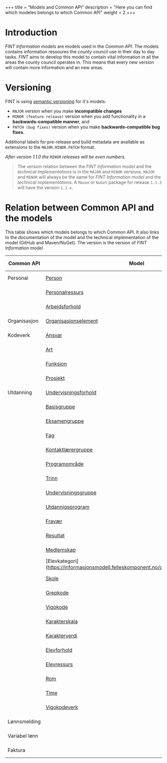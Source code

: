 +++
title = "Models and Common API"
description = "Here you can find which modeles belongs to which Common API"
weight = 2
+++

# Introduction
*FINT Information models* are models used in the *Common API*. The models contains information ressoures the county council use in their day to day tasks. *FINT* aims to develop this model to contain vital information in all the areas the county council operates in. This means that every new version will contain more information and an new areas.

# Versioning

FINT is using [semantic versioning](http://semver.org/) for it's models:

- `MAJOR` version when you make **incompatible changes**
- `MINOR (feature release)` version when you add functionality in a **backwards-compatible manner**, and
- `PATCH (bug fixes)` version when you make **backwards-compatible bug fixes**.

Additional labels for pre-release and build metadata are available as extensions to the `MAJOR.MINOR.PATCH` format. 

*After version 1.1.0 the `MINOR` releases will be even numbers.*


>The version relation between the *FINT Information model* and the *technical implementations* is in the `MAJOR` and `MINOR` versions. `MAJOR` and `MINOR` will always be the same for *FINT Information model* and the *technical implementations*. A `Maven` or `NuGet` package for release `1.1.3` will have the version `1.1.x`. 


# Relation between Common API and the models
This table shows which models belongs to which Common API. It also links to the documentation of the model and the technical implementation of the model (GitHub and Maven/NuGet). The version is the version of *FINT Information model*

|  **Common API** | **Model** | **Technical** | **Current release** |
|  ------ | ------ | ------ | ------ |
|  Personal | [Person](https://informasjonsmodell.felleskomponent.no/docs/felles_person) | [Java](https://docs.felleskomponent.no/java/fint-administrasjon-model-java) / [.NET](https://docs.felleskomponent.no/net) | v1.1.0-rc2 |
|           | [Personalressurs](https://informasjonsmodell.felleskomponent.no/docs/personal_personalressurs) | [Java](https://docs.felleskomponent.no/java/fint-administrasjon-model-java) / [.NET](https://docs.felleskomponent.no/net) | v1.1.0-rc2 |
|           | [Arbeidsforhold](https://informasjonsmodell.felleskomponent.no/docs/personal_arbeidsforhold) | [Java](https://docs.felleskomponent.no/java/fint-administrasjon-model-java) / [.NET](https://docs.felleskomponent.no/net) | v1.1.0-rc2 |
|  Organisasjon | [Organisasjonselement](https://informasjonsmodell.felleskomponent.no/docs/organisasjon_organisasjonselement) | [Java](https://docs.felleskomponent.no/java/fint-administrasjon-model-java) / [.NET](https://docs.felleskomponent.no/net)| v1.1.0-rc2 |
|  Kodeverk | [Ansvar](https://informasjonsmodell.felleskomponent.no/docs/kodeverk_ansvar) | [Java](https://docs.felleskomponent.no/java/fint-administrasjon-model-java) / [.NET](https://docs.felleskomponent.no/net) | v1.1.0-rc2 |
|   | [Art](https://informasjonsmodell.felleskomponent.no/docs/kodeverk_art) | [Java](https://docs.felleskomponent.no/java/fint-administrasjon-model-java) / [.NET](https://docs.felleskomponent.no/net) | v1.1.0-rc2 |
|   | [Funksjon](https://informasjonsmodell.felleskomponent.no/docs/kodeverk_funksjon) | [Java](https://docs.felleskomponent.no/java/fint-administrasjon-model-java) / [.NET](https://docs.felleskomponent.no/net)| v1.1.0-rc2 |
|   | [Prosjekt](https://informasjonsmodell.felleskomponent.no/docs/kodeverk_prosjekt) | [Java](https://docs.felleskomponent.no/java/fint-administrasjon-model-java) / [.NET](https://docs.felleskomponent.no/net)| v1.1.0-rc2 |
|  Utdanning | [Undervisningsforhold](https://informasjonsmodell.felleskomponent.no/docs/basisklasser_undervisningsforhold) | [Java](https://docs.felleskomponent.no/java/fint-utdanning-model-java) / [.NET](https://docs.felleskomponent.no/net)| v1.1.0-rc2 |
|   | [Basisgruppe](https://informasjonsmodell.felleskomponent.no/docs/gruppe_basisgruppe) | [Java](https://docs.felleskomponent.no/java/fint-utdanning-model-java) / [.NET](https://docs.felleskomponent.no/net)| v1.1.0-rc2 |
|   | [Eksamengruppe](https://informasjonsmodell.felleskomponent.no/docs/gruppe_eksamengruppe) | [Java](https://docs.felleskomponent.no/java/fint-utdanning-model-java) / [.NET](https://docs.felleskomponent.no/net)| v1.1.0-rc2 |
|   | [Fag](https://informasjonsmodell.felleskomponent.no/docs/gruppe_fag) | [Java](https://docs.felleskomponent.no/java/fint-utdanning-model-java) / [.NET](https://docs.felleskomponent.no/net)| v1.1.0-rc2 |
|   | [Kontaktlærergruppe](https://informasjonsmodell.felleskomponent.no/docs/gruppe_kontaktlarergruppe) | [Java](https://docs.felleskomponent.no/java/fint-utdanning-model-java) / [.NET](https://docs.felleskomponent.no/net)| v1.1.0-rc2 |
|   | [Programområde](https://informasjonsmodell.felleskomponent.no/docs/gruppe_programomrade) | [Java](https://docs.felleskomponent.no/java/fint-utdanning-model-java) / [.NET](https://docs.felleskomponent.no/net)| v1.1.0-rc2 |
|   | [Trinn](https://informasjonsmodell.felleskomponent.no/docs/gruppe_trinn) | [Java](https://docs.felleskomponent.no/java/fint-utdanning-model-java) / [.NET](https://docs.felleskomponent.no/net)| v1.1.0-rc2 |
|   | [Undervisningsgruppe](https://informasjonsmodell.felleskomponent.no/docs/gruppe_undervisningsgruppe) | [Java](https://docs.felleskomponent.no/java/fint-utdanning-model-java) / [.NET](https://docs.felleskomponent.no/net)| v1.1.0-rc2 |
|   | [Utdannigsprogram](https://informasjonsmodell.felleskomponent.no/docs/gruppe_utdannigsprogram) | [Java](https://docs.felleskomponent.no/java/fint-utdanning-model-java) / [.NET](https://docs.felleskomponent.no/net)| v1.1.0-rc2 |
|   | [Fravær](https://informasjonsmodell.felleskomponent.no/docs/komplekse_datatyper_fravar) | [Java](https://docs.felleskomponent.no/java/fint-utdanning-model-java) / [.NET](https://docs.felleskomponent.no/net)| v1.1.0-rc2 |
|   | [Resultat](https://informasjonsmodell.felleskomponent.no/docs/komplekse_datatyper_resultat) | [Java](https://docs.felleskomponent.no/java/fint-utdanning-model-java) / [.NET](https://docs.felleskomponent.no/net)| v1.1.0-rc2 |
|   | [Medlemskap](https://informasjonsmodell.felleskomponent.no/docs/utdanning_medlemskap) | [Java](https://docs.felleskomponent.no/java/fint-utdanning-model-java) / [.NET](https://docs.felleskomponent.no/net)| v1.1.0-rc2 |
|   | [Elevkategori] (https://informasjonsmodell.felleskomponent.no/docs/kodeverk_elevkategori) | [Java](https://docs.felleskomponent.no/java/fint-utdanning-model-java) / [.NET](https://docs.felleskomponent.no/net)| v1.1.0-rc2 |
|   | [Skole](https://informasjonsmodell.felleskomponent.no/docs/kodeverk_grepkode) | [Java](https://docs.felleskomponent.no/java/fint-utdanning-model-java) / [.NET](https://docs.felleskomponent.no/net)| v1.1.0-rc2 |
|   | [Grepkode](https://informasjonsmodell.felleskomponent.no/docs/kodeverk_vigokode) | [Java](https://docs.felleskomponent.no/java/fint-utdanning-model-java) / [.NET](https://docs.felleskomponent.no/net)| v1.1.0-rc2 |
|   | [Vigokode](https://informasjonsmodell.felleskomponent.no/docs/kodeverk_karakterskala) | [Java](https://docs.felleskomponent.no/java/fint-utdanning-model-java) / [.NET](https://docs.felleskomponent.no/net)| v1.1.0-rc2 |
|   | [Karakterskala](https://informasjonsmodell.felleskomponent.no/docs/kodeverk_karakterverdi) | [Java](https://docs.felleskomponent.no/java/fint-utdanning-model-java) / [.NET](https://docs.felleskomponent.no/net)| v1.1.0-rc2 |
|   | [Karakterverdi](https://informasjonsmodell.felleskomponent.no/docs/organisasjon_skole) | [Java](https://docs.felleskomponent.no/java/fint-utdanning-model-java) / [.NET](https://docs.felleskomponent.no/net)| v1.1.0-rc2 |
|   | [Elevforhold](https://informasjonsmodell.felleskomponent.no/docs/ressurser_elevforhold) | [Java](https://docs.felleskomponent.no/java/fint-utdanning-model-java) / [.NET](https://docs.felleskomponent.no/net)| v1.1.0-rc2 |
|   | [Elevressurs](https://informasjonsmodell.felleskomponent.no/docs/ressurser_elevressurs) | [Java](https://docs.felleskomponent.no/java/fint-utdanning-model-java) / [.NET](https://docs.felleskomponent.no/net)| v1.1.0-rc2 |
|   | [Rom](https://informasjonsmodell.felleskomponent.no/docs/ressurser_rom) | [Java](https://docs.felleskomponent.no/java/fint-utdanning-model-java) / [.NET](https://docs.felleskomponent.no/net)| v1.1.0-rc2 |
|   | [Time](https://informasjonsmodell.felleskomponent.no/docs/timeplan_time )| [Java](https://docs.felleskomponent.no/java/fint-utdanning-model-java) / [.NET](https://docs.felleskomponent.no/net)|v1.1.0-rc2 |
|   | [Vigokodeverk](https://informasjonsmodell.felleskomponent.no/docs/package_vigo_kodeverk) | [Java](https://docs.felleskomponent.no/java/fint-utdanning-model-java) / [.NET](https://docs.felleskomponent.no/net)| September (v1.2.0) |
|  Lønnsmelding |  | [Java](https://docs.felleskomponent.no/java) / [.NET](https://docs.felleskomponent.no/net) | Oktober (v1.4.0)  |
|  Variabel lønn |  | [Java](https://docs.felleskomponent.no/java) / [.NET](https://docs.felleskomponent.no/net) | Oktober (v1.6.0) |
|  Faktura |  | [Java](https://docs.felleskomponent.no/java) / [.NET](https://docs.felleskomponent.no/net) | Oktober (v1.8.0)|


